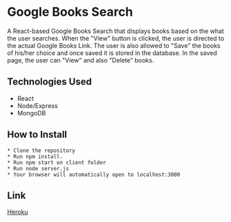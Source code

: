 # Google Books Search 

A React-based Google Books Search that displays books based on the what the user searches. When the "View" button is clicked, the user is directed to the actual Google Books Link. The user is also allowed to "Save" the books of his/her choice and once saved it is stored in the database. In the saved page, the user can "View" and also "Delete" books.

## Technologies Used

* React
* Node/Express
* MongoDB

## How to Install

```
* Clone the repository 
* Run npm install.
* Run npm start on client folder 
* Run node server.js 
* Your browser will automatically open to localhost:3000
```

## Link 

[Heroku](https://google-books-hw30.herokuapp.com/)
